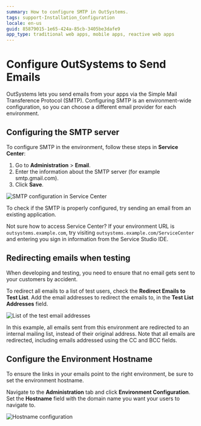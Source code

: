 ```yaml
---
summary: How to configure SMTP in OutSystems.
tags: support-Installation_Configuration
locale: en-us
guid: 85879015-1e65-424a-85cb-3405be3dafe9
app_type: traditional web apps, mobile apps, reactive web apps
---
```


# Configure OutSystems to Send Emails

OutSystems lets you send emails from your apps via the Simple Mail Transference Protocol (SMTP). Configuring SMTP is an environment-wide configuration, so you can choose a different email provider for each environment.

## Configuring the SMTP server

To configure SMTP in the environment, follow these steps in **Service Center**:

1. Go to **Administration** > **Email**.
1. Enter the information about the SMTP server (for example smtp.gmail.com).
1. Click **Save**.

![SMTP configuration in Service Center](images/configure-outsystems-to-send-emails-1.png)

To check if the SMTP is properly configured, try sending an email from an existing application.

<div class="info" markdown="1">

Not sure how to access Service Center? If your environment URL is `outsystems.example.com`, try visiting `outsystems.example.com/ServiceCenter` and entering you sign in information from the Service Studio IDE.

</div>

## Redirecting emails when testing

When developing and testing, you need to ensure that no email gets sent to your customers by accident.

To redirect all emails to a list of test users, check the **Redirect Emails to Test List**. Add the email addresses to redirect the emails to, in the **Test List Addresses** field.

![List of the test email addresses](images/configure-outsystems-to-send-emails-2.png)

In this example, all emails sent from this environment are redirected to an internal mailing list, instead of their original address.
Note that all emails are redirected, including emails addressed using the CC and BCC fields.


## Configure the Environment Hostname

To ensure the links in your emails point to the right environment, be sure to set the environment hostname.

Navigate to the **Administration** tab and click **Environment Configuration**. Set the **Hostname** field with the domain name you want your users to navigate to.

![Hostname configuration](images/configure-outsystems-to-send-emails-3.png)
